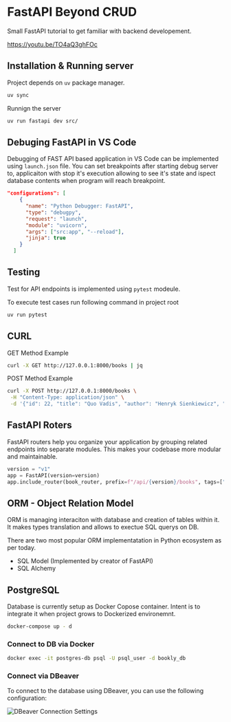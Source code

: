 # FastAPI Beyond CRUD

Small FastAPI tutorial to get familiar with backend developement.

<https://youtu.be/TO4aQ3ghFOc>

## Installation & Running server

Project depends on `uv` package manager.

```bash
uv sync
```

Runnign the server

```bash
uv run fastapi dev src/
```

## Debuging FastAPI in VS Code

Debugging of FAST API based application in VS Code can be implemented using `launch.json` file.
You can set breakpoints after starting debug server to, applicaiton with stop it's execution allowing
to see it's state and ispect database contents when program will reach breakpoint.

```json
"configurations": [
    {
      "name": "Python Debugger: FastAPI",
      "type": "debugpy",
      "request": "launch",
      "module": "uvicorn",
      "args": ["src:app", "--reload"],
      "jinja": true
    }
  ]
```

## Testing

Test for API endpoints is implemented using `pytest` modeule.

To execute test cases run following command in project root

```bash
uv run pytest
```

## CURL

GET Method Example

```bash
curl -X GET http://127.0.0.1:8000/books | jq
```

POST Method Example

```bash
curl -X POST http://127.0.0.1:8000/books \
 -H "Content-Type: application/json" \
 -d '{"id": 22, "title": "Quo Vadis", "author": "Henryk Sienkiewicz", "year": 2008}' | jq
```

## FastAPI Roters

FastAPI routers help you organize your application by grouping related endpoints into separate modules. This makes your codebase more modular and maintainable.

```python
version = "v1"
app = FastAPI(version=version)
app.include_router(book_router, prefix=f"/api/{version}/books", tags=["books"])
```

## ORM - Object Relation Model

ORM is managing interaciton with database and creation of tables within it. It makes types translation and allows to exectue SQL querys on DB.

There are two most popular ORM implementatation in Python ecosystem as per today.

- SQL Model (Implemented by creator of FastAPI)
- SQL Alchemy

## PostgreSQL

Database is currently setup as Docker Copose container. Intent is to integrate it when project grows to Dockerized environemnt.

```bash
docker-compose up - d
```

### Connect to DB via Docker

```bash
docker exec -it postgres-db psql -U psql_user -d bookly_db
```

### Connect via DBeaver

To connect to the database using DBeaver, you can use the following configuration:

![DBeaver Connection Settings](dbeaver_config.png)
